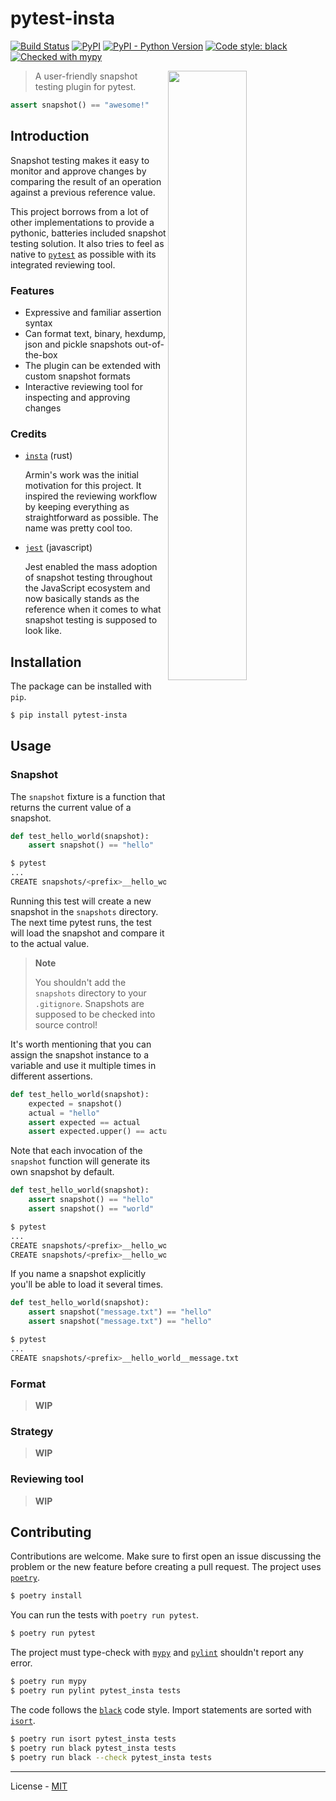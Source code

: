 # pytest-insta

[![Build Status](https://travis-ci.com/vberlier/pytest-insta.svg?branch=main)](https://travis-ci.com/vberlier/pytest-insta)
[![PyPI](https://img.shields.io/pypi/v/pytest-insta.svg)](https://pypi.org/project/pytest-insta/)
[![PyPI - Python Version](https://img.shields.io/pypi/pyversions/pytest-insta.svg)](https://pypi.org/project/pytest-insta/)
[![Code style: black](https://img.shields.io/badge/code%20style-black-000000.svg)](https://github.com/ambv/black)
[![Checked with mypy](http://www.mypy-lang.org/static/mypy_badge.svg)](http://mypy-lang.org/)

<img align="right" width="50%" src="https://raw.githubusercontent.com/vberlier/pytest-insta/main/demo.svg?sanitize=true">

> A user-friendly snapshot testing plugin for pytest.

```python
assert snapshot() == "awesome!"
```

## Introduction

Snapshot testing makes it easy to monitor and approve changes by comparing the result of an operation against a previous reference value.

This project borrows from a lot of other implementations to provide a pythonic, batteries included snapshot testing solution. It also tries to feel as native to [`pytest`](https://docs.pytest.org/en/stable/) as possible with its integrated reviewing tool.

### Features

- Expressive and familiar assertion syntax
- Can format text, binary, hexdump, json and pickle snapshots out-of-the-box
- The plugin can be extended with custom snapshot formats
- Interactive reviewing tool for inspecting and approving changes

### Credits

- [`insta`](https://github.com/mitsuhiko/insta) (rust)

  Armin's work was the initial motivation for this project. It inspired the reviewing workflow by keeping everything as straightforward as possible. The name was pretty cool too.

- [`jest`](https://jestjs.io/docs/en/snapshot-testing) (javascript)

  Jest enabled the mass adoption of snapshot testing throughout the JavaScript ecosystem and now basically stands as the reference when it comes to what snapshot testing is supposed to look like.

## Installation

The package can be installed with `pip`.

```bash
$ pip install pytest-insta
```

## Usage

### Snapshot

The `snapshot` fixture is a function that returns the current value of a snapshot.

```python
def test_hello_world(snapshot):
    assert snapshot() == "hello"
```

```bash
$ pytest
...
CREATE snapshots/<prefix>__hello_world__0.txt
```

Running this test will create a new snapshot in the `snapshots` directory. The next time pytest runs, the test will load the snapshot and compare it to the actual value.

> **Note**
>
> You shouldn't add the `snapshots` directory to your `.gitignore`. Snapshots are supposed to be checked into source control!

It's worth mentioning that you can assign the snapshot instance to a variable and use it multiple times in different assertions.

```python
def test_hello_world(snapshot):
    expected = snapshot()
    actual = "hello"
    assert expected == actual
    assert expected.upper() == actual.upper()
```

Note that each invocation of the `snapshot` function will generate its own snapshot by default.

```python
def test_hello_world(snapshot):
    assert snapshot() == "hello"
    assert snapshot() == "world"
```

```bash
$ pytest
...
CREATE snapshots/<prefix>__hello_world__0.txt
CREATE snapshots/<prefix>__hello_world__1.txt
```

If you name a snapshot explicitly you'll be able to load it several times.

```python
def test_hello_world(snapshot):
    assert snapshot("message.txt") == "hello"
    assert snapshot("message.txt") == "hello"
```

```bash
$ pytest
...
CREATE snapshots/<prefix>__hello_world__message.txt
```

### Format

> **WIP**

### Strategy

> **WIP**

### Reviewing tool

> **WIP**

## Contributing

Contributions are welcome. Make sure to first open an issue discussing the problem or the new feature before creating a pull request. The project uses [`poetry`](https://python-poetry.org).

```bash
$ poetry install
```

You can run the tests with `poetry run pytest`.

```bash
$ poetry run pytest
```

The project must type-check with [`mypy`](http://mypy-lang.org) and [`pylint`](https://www.pylint.org) shouldn't report any error.

```bash
$ poetry run mypy
$ poetry run pylint pytest_insta tests
```

The code follows the [`black`](https://github.com/psf/black) code style. Import statements are sorted with [`isort`](https://pycqa.github.io/isort/).

```bash
$ poetry run isort pytest_insta tests
$ poetry run black pytest_insta tests
$ poetry run black --check pytest_insta tests
```

---

License - [MIT](https://github.com/vberlier/pytest-insta/blob/master/LICENSE)
